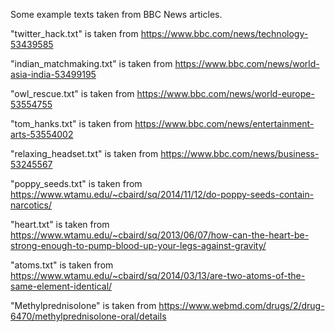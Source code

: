 Some example texts taken from BBC News articles.

"twitter_hack.txt" is taken from https://www.bbc.com/news/technology-53439585

"indian_matchmaking.txt" is taken from https://www.bbc.com/news/world-asia-india-53499195

"owl_rescue.txt" is taken from https://www.bbc.com/news/world-europe-53554755

"tom_hanks.txt" is taken from  https://www.bbc.com/news/entertainment-arts-53554002

"relaxing_headset.txt" is taken from https://www.bbc.com/news/business-53245567

"poppy_seeds.txt" is taken from https://www.wtamu.edu/~cbaird/sq/2014/11/12/do-poppy-seeds-contain-narcotics/

"heart.txt" is taken from https://www.wtamu.edu/~cbaird/sq/2013/06/07/how-can-the-heart-be-strong-enough-to-pump-blood-up-your-legs-against-gravity/

"atoms.txt" is taken from https://www.wtamu.edu/~cbaird/sq/2014/03/13/are-two-atoms-of-the-same-element-identical/

"Methylprednisolone" is taken from https://www.webmd.com/drugs/2/drug-6470/methylprednisolone-oral/details
